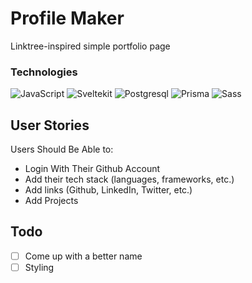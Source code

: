 # Profile Maker

Linktree-inspired simple portfolio page

### Technologies

<img src="https://img.shields.io/badge/-JavaScript-black?logo=javascript&logoColor=%F7DF1E&style=for-the-badge" alt="JavaScript"/>&nbsp;<img src="https://img.shields.io/badge/-SvelteKit-FF3E00?logo=svelte&logoColor=white&style=for-the-badge" alt="Sveltekit"/>&nbsp;<img src="https://img.shields.io/badge/-Postgresql-4169E1?logo=postgresql&logoColor=white&style=for-the-badge" alt="Postgresql"/>&nbsp;<img src="https://img.shields.io/badge/-Prisma-2D3748?logo=prisma&logoColor=white&style=for-the-badge" alt="Prisma"/>&nbsp;<img src="https://img.shields.io/badge/-Sass-CC6699?logo=sass&logoColor=white&style=for-the-badge" alt="Sass"/>&nbsp;

## User Stories

Users Should Be Able to:
  - Login With Their Github Account
  - Add their tech stack (languages, frameworks, etc.)
  - Add links (Github, LinkedIn, Twitter, etc.)
  - Add Projects


## Todo
- [ ] Come up with a better name
- [ ] Styling
